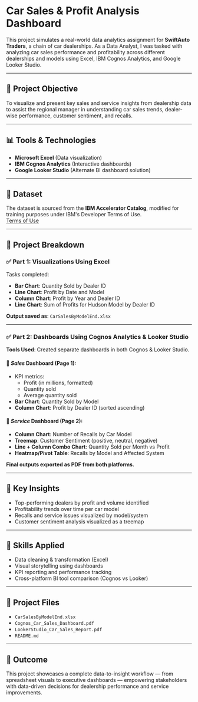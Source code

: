 # Car Sales & Profit Analysis Dashboard

This project simulates a real-world data analytics assignment for **SwiftAuto Traders**, a chain of car dealerships. As a Data Analyst, I was tasked with analyzing car sales performance and profitability across different dealerships and models using Excel, IBM Cognos Analytics, and Google Looker Studio.

---

## 🚗 Project Objective

To visualize and present key sales and service insights from dealership data to assist the regional manager in understanding car sales trends, dealer-wise performance, customer sentiment, and recalls.

---

## 📊 Tools & Technologies

- **Microsoft Excel** (Data visualization)
- **IBM Cognos Analytics** (Interactive dashboards)
- **Google Looker Studio** (Alternate BI dashboard solution)

---

## 🔹 Dataset

The dataset is sourced from the **IBM Accelerator Catalog**, modified for training purposes under IBM's Developer Terms of Use.  
[Terms of Use](https://developer.ibm.com/terms/ibm-developer-terms-of-use/)

---

## 🧩 Project Breakdown

### ✅ Part 1: Visualizations Using Excel

Tasks completed:
- **Bar Chart**: Quantity Sold by Dealer ID
- **Line Chart**: Profit by Date and Model
- **Column Chart**: Profit by Year and Dealer ID
- **Line Chart**: Sum of Profits for Hudson Model by Dealer ID

**Output saved as**: `CarSalesByModelEnd.xlsx`

---

### ✅ Part 2: Dashboards Using Cognos Analytics & Looker Studio

**Tools Used**: Created separate dashboards in both Cognos & Looker Studio.

#### 🔸 *Sales* Dashboard (Page 1):
- KPI metrics:  
  - Profit (in millions, formatted)
  - Quantity sold  
  - Average quantity sold
- **Bar Chart**: Quantity Sold by Model  
- **Column Chart**: Profit by Dealer ID (sorted ascending)

#### 🔸 *Service* Dashboard (Page 2):
- **Column Chart**: Number of Recalls by Car Model  
- **Treemap**: Customer Sentiment (positive, neutral, negative)  
- **Line + Column Combo Chart**: Quantity Sold per Month vs Profit  
- **Heatmap/Pivot Table**: Recalls by Model and Affected System  

**Final outputs exported as PDF from both platforms.**

---

## 🧠 Key Insights

- Top-performing dealers by profit and volume identified
- Profitability trends over time per car model
- Recalls and service issues visualized by model/system
- Customer sentiment analysis visualized as a treemap

---

## 🧰 Skills Applied

- Data cleaning & transformation (Excel)
- Visual storytelling using dashboards
- KPI reporting and performance tracking
- Cross-platform BI tool comparison (Cognos vs Looker)

---

## 📁 Project Files

- `CarSalesByModelEnd.xlsx`
- `Cognos_Car_Sales_Dashboard.pdf`
- `LookerStudio_Car_Sales_Report.pdf`
- `README.md`

---

## 📌 Outcome

This project showcases a complete data-to-insight workflow — from spreadsheet visuals to executive dashboards — empowering stakeholders with data-driven decisions for dealership performance and service improvements.

